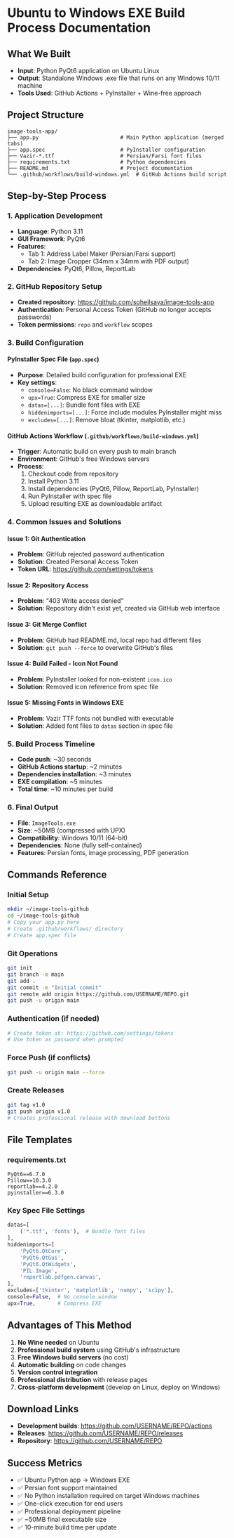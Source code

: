 # Ubuntu to Windows EXE Build Process Documentation

## What We Built
- **Input**: Python PyQt6 application on Ubuntu Linux
- **Output**: Standalone Windows .exe file that runs on any Windows 10/11 machine
- **Tools Used**: GitHub Actions + PyInstaller + Wine-free approach

## Project Structure
```
image-tools-app/
├── app.py                          # Main Python application (merged tabs)
├── app.spec                        # PyInstaller configuration
├── Vazir-*.ttf                     # Persian/Farsi font files
├── requirements.txt                # Python dependencies
├── README.md                       # Project documentation
└── .github/workflows/build-windows.yml  # GitHub Actions build script
```

## Step-by-Step Process

### 1. Application Development
- **Language**: Python 3.11
- **GUI Framework**: PyQt6
- **Features**: 
  - Tab 1: Address Label Maker (Persian/Farsi support)
  - Tab 2: Image Cropper (34mm x 34mm with PDF output)
- **Dependencies**: PyQt6, Pillow, ReportLab

### 2. GitHub Repository Setup
- **Created repository**: https://github.com/soheilsaya/image-tools-app
- **Authentication**: Personal Access Token (GitHub no longer accepts passwords)
- **Token permissions**: `repo` and `workflow` scopes

### 3. Build Configuration

#### PyInstaller Spec File (`app.spec`)
- **Purpose**: Detailed build configuration for professional EXE
- **Key settings**:
  - `console=False`: No black command window
  - `upx=True`: Compress EXE for smaller size
  - `datas=[...]`: Bundle font files with EXE
  - `hiddenimports=[...]`: Force include modules PyInstaller might miss
  - `excludes=[...]`: Remove bloat (tkinter, matplotlib, etc.)

#### GitHub Actions Workflow (`.github/workflows/build-windows.yml`)
- **Trigger**: Automatic build on every push to main branch
- **Environment**: GitHub's free Windows servers
- **Process**:
  1. Checkout code from repository
  2. Install Python 3.11
  3. Install dependencies (PyQt6, Pillow, ReportLab, PyInstaller)
  4. Run PyInstaller with spec file
  5. Upload resulting EXE as downloadable artifact

### 4. Common Issues and Solutions

#### Issue 1: Git Authentication
- **Problem**: GitHub rejected password authentication
- **Solution**: Created Personal Access Token
- **Token URL**: https://github.com/settings/tokens

#### Issue 2: Repository Access
- **Problem**: "403 Write access denied" 
- **Solution**: Repository didn't exist yet, created via GitHub web interface

#### Issue 3: Git Merge Conflict
- **Problem**: GitHub had README.md, local repo had different files
- **Solution**: `git push --force` to overwrite GitHub's files

#### Issue 4: Build Failed - Icon Not Found
- **Problem**: PyInstaller looked for non-existent `icon.ico`
- **Solution**: Removed icon reference from spec file

#### Issue 5: Missing Fonts in Windows EXE
- **Problem**: Vazir TTF fonts not bundled with executable
- **Solution**: Added font files to `datas` section in spec file

### 5. Build Process Timeline
- **Code push**: ~30 seconds
- **GitHub Actions startup**: ~2 minutes  
- **Dependencies installation**: ~3 minutes
- **EXE compilation**: ~5 minutes
- **Total time**: ~10 minutes per build

### 6. Final Output
- **File**: `ImageTools.exe`
- **Size**: ~50MB (compressed with UPX)
- **Compatibility**: Windows 10/11 (64-bit)
- **Dependencies**: None (fully self-contained)
- **Features**: Persian fonts, image processing, PDF generation

## Commands Reference

### Initial Setup
```bash
mkdir ~/image-tools-github
cd ~/image-tools-github
# Copy your app.py here
# Create .github/workflows/ directory
# Create app.spec file
```

### Git Operations
```bash
git init
git branch -m main
git add .
git commit -m "Initial commit"
git remote add origin https://github.com/USERNAME/REPO.git
git push -u origin main
```

### Authentication (if needed)
```bash
# Create token at: https://github.com/settings/tokens
# Use token as password when prompted
```

### Force Push (if conflicts)
```bash
git push -u origin main --force
```

### Create Releases
```bash
git tag v1.0
git push origin v1.0
# Creates professional release with download buttons
```

## File Templates

### requirements.txt
```
PyQt6==6.7.0
Pillow==10.3.0
reportlab==4.2.0
pyinstaller==6.3.0
```

### Key Spec File Settings
```python
datas=[
    ('*.ttf', 'fonts'),  # Bundle font files
],
hiddenimports=[
    'PyQt6.QtCore',
    'PyQt6.QtGui', 
    'PyQt6.QtWidgets',
    'PIL.Image',
    'reportlab.pdfgen.canvas',
],
excludes=['tkinter', 'matplotlib', 'numpy', 'scipy'],
console=False,  # No console window
upx=True,       # Compress EXE
```

## Advantages of This Method
1. **No Wine needed** on Ubuntu
2. **Professional build system** using GitHub's infrastructure
3. **Free Windows build servers** (no cost)
4. **Automatic building** on code changes
5. **Version control integration**
6. **Professional distribution** with release pages
7. **Cross-platform development** (develop on Linux, deploy on Windows)

## Download Links
- **Development builds**: https://github.com/USERNAME/REPO/actions
- **Releases**: https://github.com/USERNAME/REPO/releases
- **Repository**: https://github.com/USERNAME/REPO

## Success Metrics
- ✅ Ubuntu Python app → Windows EXE
- ✅ Persian font support maintained
- ✅ No Python installation required on target Windows machines  
- ✅ One-click execution for end users
- ✅ Professional deployment pipeline
- ✅ ~50MB final executable size
- ✅ 10-minute build time per update

